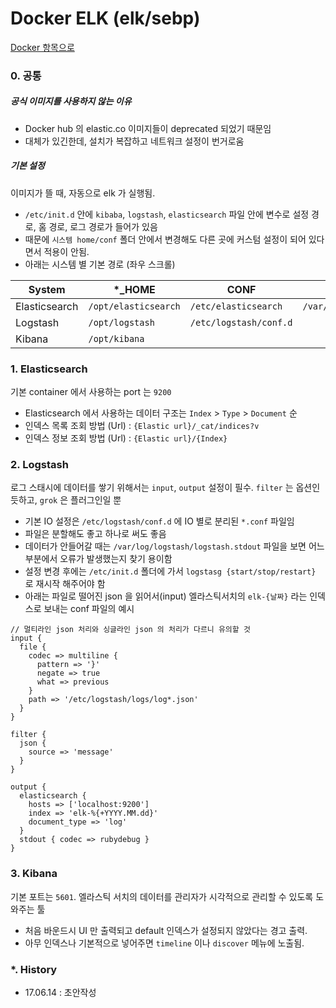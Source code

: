 # Docker ELK (elk/sebp)

[Docker 항목으로](https://github.com/juneyoung/DEV-INFOS/tree/master/Docker)

### 0. 공통

##### 공식 이미지를 사용하지 않는 이유

- Docker hub 의 elastic.co 이미지들이 deprecated 되었기 때문임
- 대체가 있긴한데, 설치가 복잡하고 네트워크 설정이 번거로움

##### 기본 설정

이미지가 뜰 때, 자동으로 elk 가 실행됨. 

- `/etc/init.d` 안에 `kibaba`, `logstash`, `elasticsearch` 파일 안에 변수로 설정 경로, 홈 경로, 로그 경로가 들어가 있음 
- 때문에 `시스템 home/conf` 폴더 안에서 변경해도 다른 곳에 커스텀 설정이 되어 있다면서 적용이 안됨.
- 아래는 시스템 별 기본 경로 (좌우 스크롤) 

| System  | *_HOME  | CONF  | DATA  | LOG  |
|---|---|---|---|---|
| Elasticsearch  | `/opt/elasticsearch`  | `/etc/elasticsearch`  | `/var/lib/elasticsearch`  | `/var/log/elasticsearch`  |
| Logstash  | `/opt/logstash`  | `/etc/logstash/conf.d`  |   | `var/log/logstash`  |
| Kibana  | `/opt/kibana`  |   |   |  `var/log/kibana` |


### 1. Elasticsearch

기본 container 에서 사용하는 port 는 `9200`

- Elasticsearch 에서 사용하는 데이터 구조는 `Index` > `Type` > `Document` 순
- 인덱스 목록 조회 방법 (Url) : `{Elastic url}/_cat/indices?v`
- 인덱스 정보 조회 방법 (Url) : `{Elastic url}/{Index}`


### 2. Logstash

로그 스태시에 데이터를 쌓기 위해서는 `input`, `output` 설정이 필수. `filter` 는 옵션인 듯하고, `grok` 은 플러그인일 뿐

- 기본 IO 설정은 `/etc/logstash/conf.d` 에 IO 별로 분리된 `*.conf` 파일임
- 파일은 분할해도 좋고 하나로 써도 좋음
- 데이터가 안들어갈 때는 `/var/log/logstash/logstash.stdout` 파일을 보면 어느 부분에서 오류가 발생했는지 찾기 용이함
- 설정 변경 후에는 `/etc/init.d` 폴더에 가서 `logstasg {start/stop/restart}` 로 재시작 해주어야 함
- 아래는 파일로 떨어진 json 을 읽어서(input) 엘라스틱서치의 `elk-{날짜}` 라는 인덱스로 보내는 conf 파일의 예시
```
// 멀티라인 json 처리와 싱글라인 json 의 처리가 다르니 유의할 것 
input {
  file {
    codec => multiline {
      pattern => '}'
      negate => true
      what => previous
    }
    path => '/etc/logstash/logs/log*.json'
  }
}

filter {
  json {
    source => 'message'
  }
}

output {
  elasticsearch {
    hosts => ['localhost:9200']
    index => 'elk-%{+YYYY.MM.dd}'
    document_type => 'log'
  }
  stdout { codec => rubydebug }
}

```


### 3. Kibana

기본 포트는 `5601`. 엘라스틱 서치의 데이터를 관리자가 시각적으로 관리할 수 있도록 도와주는 툴


- 처음 바운드시 UI 만 출력되고  default 인덱스가 설정되지 않았다는 경고 출력.
- 아무 인덱스나 기본적으로 넣어주면 `timeline` 이나 `discover` 메뉴에 노출됨. 



### *. History

- 17.06.14 : 초안작성
